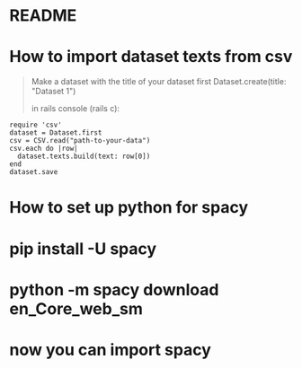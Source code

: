# README

# How to import dataset texts from csv

> Make a dataset with the title of your dataset first
> Dataset.create(title: "Dataset 1")
>
> in rails console (rails c):

```
require 'csv'
dataset = Dataset.first
csv = CSV.read("path-to-your-data")
csv.each do |row|
  dataset.texts.build(text: row[0])
end
dataset.save
```

# How to set up python for spacy

# pip install -U spacy

# python -m spacy download en_Core_web_sm

# now you can import spacy
